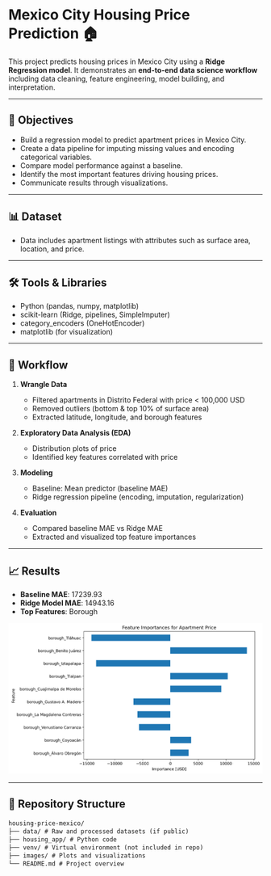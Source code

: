 # Mexico City Housing Price Prediction 🏠

This project predicts housing prices in Mexico City using a **Ridge Regression model**.
It demonstrates an **end-to-end data science workflow** including data cleaning, feature engineering, model building, and interpretation.

---

## 📌 Objectives
- Build a regression model to predict apartment prices in Mexico City.
- Create a data pipeline for imputing missing values and encoding categorical variables.
- Compare model performance against a baseline.
- Identify the most important features driving housing prices.
- Communicate results through visualizations.

---

## 📊 Dataset
- Data includes apartment listings with attributes such as surface area, location, and price.

---

## 🛠️ Tools & Libraries
- Python (pandas, numpy, matplotlib)
- scikit-learn (Ridge, pipelines, SimpleImputer)
- category_encoders (OneHotEncoder)
- matplotlib  (for visualization)

---

## 🚀 Workflow
1. **Wrangle Data**  
   - Filtered apartments in Distrito Federal with price < 100,000 USD  
   - Removed outliers (bottom & top 10% of surface area)  
   - Extracted latitude, longitude, and borough features  

2. **Exploratory Data Analysis (EDA)**  
   - Distribution plots of price  
   - Identified key features correlated with price  

3. **Modeling**  
   - Baseline: Mean predictor (baseline MAE)  
   - Ridge regression pipeline (encoding, imputation, regularization)  

4. **Evaluation**  
   - Compared baseline MAE vs Ridge MAE  
   - Extracted and visualized top feature importances  

---

## 📈 Results
- **Baseline MAE**:  17239.93
- **Ridge Model MAE**: 14943.16 
- **Top Features**: Borough 

![Feature Importances Plot](images/feature_importances.png)

---

## 📂 Repository Structure
```
housing-price-mexico/
├── data/ # Raw and processed datasets (if public)
├── housing_app/ # Python code
├── venv/ # Virtual environment (not included in repo)
├── images/ # Plots and visualizations
└── README.md # Project overview
```